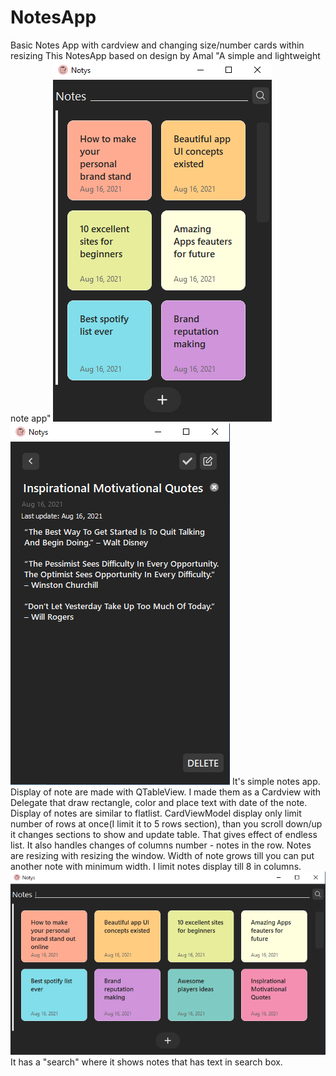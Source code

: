 # NotesApp
Basic Notes App with cardview and changing size/number cards within resizing
This NotesApp based on design by Amal "A simple and lightweight note app"
![alt text](https://raw.githubusercontent.com/MelonLemon/NotesApp/master/ui/snapshots/snapShot1.PNG)
![alt text](https://raw.githubusercontent.com/MelonLemon/NotesApp/master/ui/snapshots/snapShot2.PNG)
It's simple notes app. 
Display of note are made with QTableView. I made them as a Cardview with Delegate that draw rectangle, color and place text with date of the note.
Display of notes are similar to flatlist. CardViewModel display only limit number of rows at once(I limit it to 5 rows section), than you scroll down/up it changes sections to show 
and update table. That gives effect of endless list. It also handles changes of columns number - notes in the row. 
Notes are resizing with resizing the window. Width of note grows till you can put another note with minimum width. I limit notes display till 8 in columns.
![alt text](https://raw.githubusercontent.com/MelonLemon/NotesApp/master/ui/snapshots/snapShot4.PNG)
It has a "search" where it shows notes that has text in search box.  

